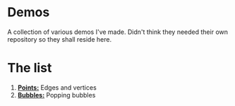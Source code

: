 # Demos
A collection of various demos I've made. Didn't think they needed their own repository so they shall reside here.

# The list
1. [**Points:**](https://coltonb.github.io/Demos/points/points.html) Edges and vertices
2. [**Bubbles:**](https://coltonb.github.io/Demos/bubbles/bubbles.html) Popping bubbles